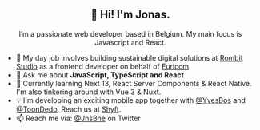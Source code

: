 <h2 align="center">👋 Hi! I'm Jonas.</h2>
<p align="center">I’m a passionate web developer based in Belgium. My main focus is Javascript and React.</p>

- 🔭 My day job involves building sustainable digital solutions at [Rombit Studio](https://rombit.studio/) as a frontend developer on behalf of [Euricom](https://www.euri.com/)
- 💬 Ask me about **JavaScript, TypeScript and React**
- 🌱 Currently learning Next 13, React Server Components & React Native. I'm also tinkering around with Vue 3 & Nuxt.
- 💡 I'm developing an exciting mobile app together with [@YvesBos](https://github.com/YvesBos) and [@ToonDedo](https://github.com/toondedo). Reach us at [Shyft](https://github.com/shyft-digital).
- 📫 Reach me via: [@JnsBne](https://twitter.com/jnsbne) on Twitter


